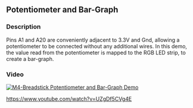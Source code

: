 ## Potentiometer and Bar-Graph
### Description
Pins A1 and A20 are conveniently adjacent to 3.3V and Gnd, allowing a potentiometer to be connected without any additional wires. In this demo, the value read from the potentiometer is mapped to the RGB LED strip, to create a bar-graph.

### Video
[![M4-Breadstick Potentiometer and Bar-Graph Demo](https://img.youtube.com/vi/UZgDf5CVg4E/0.jpg)](https://www.youtube.com/watch?v=UZgDf5CVg4E)

https://www.youtube.com/watch?v=UZgDf5CVg4E
